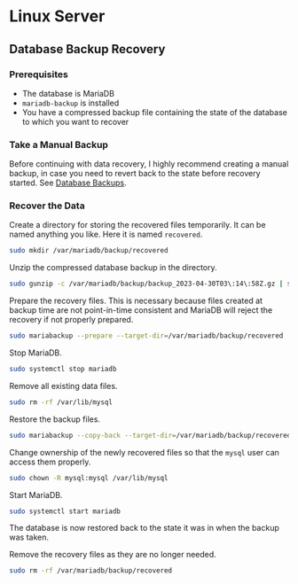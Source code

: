 # Linux Server

## Database Backup Recovery

### Prerequisites

- The database is MariaDB
- `mariadb-backup` is installed
- You have a compressed backup file containing the state of the database to
  which you want to recover

### Take a Manual Backup

Before continuing with data recovery, I highly recommend creating a manual
backup, in case you need to revert back to the state before recovery started.
See [Database Backups](16%20Database%20Backups.md).

### Recover the Data

Create a directory for storing the recovered files temporarily. It can be named
anything you like. Here it is named `recovered`.

```sh
sudo mkdir /var/mariadb/backup/recovered
```

Unzip the compressed database backup in the directory.

```sh
sudo gunzip -c /var/mariadb/backup/backup_2023-04-30T03\:14\:58Z.gz | sudo mbstream -x --directory=/var/mariadb/backup/recovered
```

Prepare the recovery files. This is necessary because files created at backup
time are not point-in-time consistent and MariaDB will reject the recovery if
not properly prepared.

```sh
sudo mariabackup --prepare --target-dir=/var/mariadb/backup/recovered
```

Stop MariaDB.

```sh
sudo systemctl stop mariadb
```

Remove all existing data files.

```sh
sudo rm -rf /var/lib/mysql
```

Restore the backup files.

```sh
sudo mariabackup --copy-back --target-dir=/var/mariadb/backup/recovered
```

Change ownership of the newly recovered files so that the `mysql` user can
access them properly.

```sh
sudo chown -R mysql:mysql /var/lib/mysql
```

Start MariaDB.

```sh
sudo systemctl start mariadb
```

The database is now restored back to the state it was in when the backup was
taken.

Remove the recovery files as they are no longer needed.

```sh
sudo rm -rf /var/mariadb/backup/recovered
```
